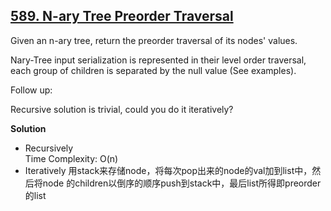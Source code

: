## [589. N-ary Tree Preorder Traversal](https://leetcode.com/problems/n-ary-tree-preorder-traversal/)  
Given an n-ary tree, return the preorder traversal of its nodes' values.

Nary-Tree input serialization is represented in their level order traversal, each group of children is separated by the null value (See examples).

 

Follow up:

Recursive solution is trivial, could you do it iteratively?

**Solution**
* Recursively  
    Time Complexity: O(n)  
* Iteratively
    用stack来存储node，将每次pop出来的node的val加到list中，然后将node 的children以倒序的顺序push到stack中，最后list所得即preorder的list